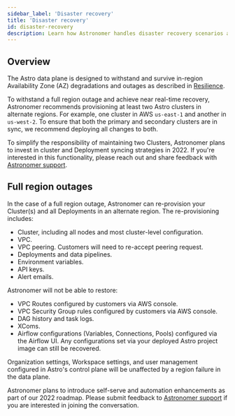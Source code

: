 ```yaml
---
sidebar_label: 'Disaster recovery'
title: 'Disaster recovery'
id: disaster-recovery
description: Learn how Astronomer handles disaster recovery scenarios and how to best prepare your environment.
---
```


## Overview

The Astro data plane is designed to withstand and survive in-region Availability Zone (AZ) degradations and outages as described in [Resilience](resilience.md).

To withstand a full region outage and achieve near real-time recovery, Astronomer recommends provisioning at least two Astro clusters in alternate regions. For example, one cluster in AWS `us-east-1` and another in `us-west-2`. To ensure that both the primary and secondary clusters are in sync, we recommend deploying all changes to both.

To simplify the responsibility of maintaining two Clusters, Astronomer plans to invest in cluster and Deployment syncing strategies in 2022. If you're interested in this functionality, please reach out and share feedback with [Astronomer support](https://support.astronomer.io/).

## Full region outages

In the case of a full region outage, Astronomer can re-provision your Cluster(s) and all Deployments in an alternate region. The re-provisioning includes:

- Cluster, including all nodes and most cluster-level configuration.
- VPC.
- VPC peering. Customers will need to re-accept peering request.
- Deployments and data pipelines.
- Environment variables.
- API keys.
- Alert emails.

Astronomer will not be able to restore:

- VPC Routes configured by customers via AWS console.
- VPC Security Group rules configured by customers via AWS console.
- DAG history and task logs.
- XComs.
- Airflow configurations (Variables, Connections, Pools) configured via the Airflow UI. Any configurations set via your deployed Astro project image can still be recovered.

Organization settings, Workspace settings, and user management configured in Astro's control plane will be unaffected by a region failure in the data plane.

Astronomer plans to introduce self-serve and automation enhancements as part of our 2022 roadmap. Please submit feedback to [Astronomer support](https://support.astronomer.io/) if you are interested in joining the conversation.
